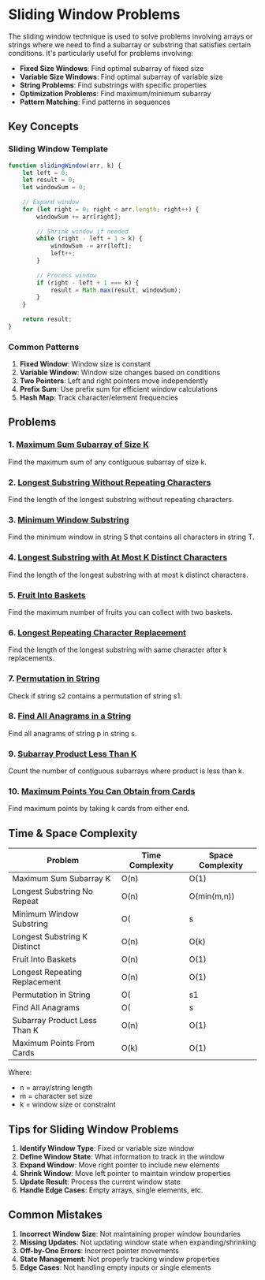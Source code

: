# Sliding Window Problems

The sliding window technique is used to solve problems involving arrays or strings where we need to find a subarray or substring that satisfies certain conditions. It's particularly useful for problems involving:

- **Fixed Size Windows**: Find optimal subarray of fixed size
- **Variable Size Windows**: Find optimal subarray of variable size
- **String Problems**: Find substrings with specific properties
- **Optimization Problems**: Find maximum/minimum subarray
- **Pattern Matching**: Find patterns in sequences

## Key Concepts

### Sliding Window Template
```javascript
function slidingWindow(arr, k) {
    let left = 0;
    let result = 0;
    let windowSum = 0;
    
    // Expand window
    for (let right = 0; right < arr.length; right++) {
        windowSum += arr[right];
        
        // Shrink window if needed
        while (right - left + 1 > k) {
            windowSum -= arr[left];
            left++;
        }
        
        // Process window
        if (right - left + 1 === k) {
            result = Math.max(result, windowSum);
        }
    }
    
    return result;
}
```

### Common Patterns
1. **Fixed Window**: Window size is constant
2. **Variable Window**: Window size changes based on conditions
3. **Two Pointers**: Left and right pointers move independently
4. **Prefix Sum**: Use prefix sum for efficient window calculations
5. **Hash Map**: Track character/element frequencies

## Problems

### 1. [Maximum Sum Subarray of Size K](MaximumSumSubarrayK.md)
Find the maximum sum of any contiguous subarray of size k.

### 2. [Longest Substring Without Repeating Characters](LongestSubstringNoRepeat.md)
Find the length of the longest substring without repeating characters.

### 3. [Minimum Window Substring](../../../algorithms/SlidingWindow/MinimumWindowSubstring.md)
Find the minimum window in string S that contains all characters in string T.

### 4. [Longest Substring with At Most K Distinct Characters](LongestSubstringKDistinct.md)
Find the length of the longest substring with at most k distinct characters.

### 5. [Fruit Into Baskets](../../../algorithms/SlidingWindow/FruitIntoBaskets.md)
Find the maximum number of fruits you can collect with two baskets.

### 6. [Longest Repeating Character Replacement](../../../algorithms/SlidingWindow/LongestRepeatingCharacterReplacement.md)
Find the length of the longest substring with same character after k replacements.

### 7. [Permutation in String](../../../algorithms/Strings/PermutationInString.md)
Check if string s2 contains a permutation of string s1.

### 8. [Find All Anagrams in a String](FindAllAnagrams.md)
Find all anagrams of string p in string s.

### 9. [Subarray Product Less Than K](SubarrayProductLessThanK.md)
Count the number of contiguous subarrays where product is less than k.

### 10. [Maximum Points You Can Obtain from Cards](MaximumPointsFromCards.md)
Find maximum points by taking k cards from either end.

## Time & Space Complexity

| Problem | Time Complexity | Space Complexity |
|---------|----------------|------------------|
| Maximum Sum Subarray K | O(n) | O(1) |
| Longest Substring No Repeat | O(n) | O(min(m,n)) |
| Minimum Window Substring | O(|s| + |t|) | O(|s| + |t|) |
| Longest Substring K Distinct | O(n) | O(k) |
| Fruit Into Baskets | O(n) | O(1) |
| Longest Repeating Replacement | O(n) | O(1) |
| Permutation in String | O(|s1| + |s2|) | O(1) |
| Find All Anagrams | O(|s| + |p|) | O(1) |
| Subarray Product Less Than K | O(n) | O(1) |
| Maximum Points From Cards | O(k) | O(1) |

Where:
- n = array/string length
- m = character set size
- k = window size or constraint

## Tips for Sliding Window Problems

1. **Identify Window Type**: Fixed or variable size window
2. **Define Window State**: What information to track in the window
3. **Expand Window**: Move right pointer to include new elements
4. **Shrink Window**: Move left pointer to maintain window properties
5. **Update Result**: Process the current window state
6. **Handle Edge Cases**: Empty arrays, single elements, etc.

## Common Mistakes

1. **Incorrect Window Size**: Not maintaining proper window boundaries
2. **Missing Updates**: Not updating window state when expanding/shrinking
3. **Off-by-One Errors**: Incorrect pointer movements
4. **State Management**: Not properly tracking window properties
5. **Edge Cases**: Not handling empty inputs or single elements
